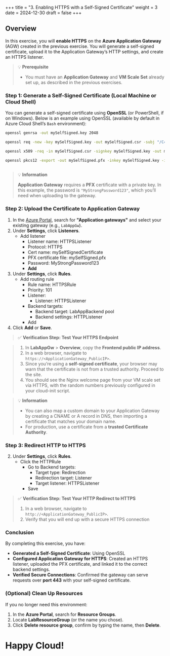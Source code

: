 +++
title = "3. Enabling HTTPS with a Self-Signed Certificate"
weight = 3
date = 2024-12-30
draft = false
+++

## Overview
In this exercise, you will **enable HTTPS** on the **Azure Application Gateway** (AGW) created in the previous exercise. You will generate a self-signed certificate, upload it to the Application Gateway’s HTTP settings, and create an HTTPS listener.  

> 💡 **Prerequisite**
> 
> - You must have an **Application Gateway** and **VM Scale Set** already set up, as described in the previous exercises.  

### Step 1: Generate a Self-Signed Certificate (Local Machine or Cloud Shell)

You can generate a self-signed certificate using **OpenSSL** (or PowerShell, if on Windows). Below is an example using OpenSSL (available by default in Azure Cloud Shell’s `Bash` environment):

```bash
openssl genrsa -out mySelfSigned.key 2048

openssl req -new -key mySelfSigned.key -out mySelfSigned.csr -subj "/C=SE/ST=-/L=Molndal/O=Campus/CN=labappgw"

openssl x509 -req -in mySelfSigned.csr -signkey mySelfSigned.key -out mySelfSigned.crt -days 365

openssl pkcs12 -export -out mySelfSigned.pfx -inkey mySelfSigned.key -in mySelfSigned.crt -passout pass:"MyStrongPassword123"
  
```

> 💡 **Information**
> 
> **Application Gateway** requires a **PFX** certificate with a private key. In this example, the password is `"MyStrongPassword123"`, which you’ll need when uploading to the gateway.

### Step 2: Upload the Certificate to Application Gateway
1. In the [Azure Portal](https://portal.azure.com/), search for **"Application gateways"** and select your existing gateway (e.g., `LabAppGw`).
2. Under **Settings**, click **Listeners**.
	- Add listener
		- Listener name: HTTPSListener
		- Protocol: HTTPS
		- Cert name: mySelfSignedCertificate
		- PFX certificate file: mySelfSigned.pfx
		- Password: MyStrongPassword123
		- **Add**
2. Under **Settings**, click **Rules**.
	- Add routing rule
		- Rule name: HTTPSRule
		- Priority: 101
		- Listener:
			- Listener: HTTPSListener
		- Backend targets:
			- Backend target: LabAppBackend pool
			- Backend settings: HTTPListener
		- Add
3. Click **Add** or **Save**.

> ✅ **Verification Step: Test Your HTTPS Endpoint**  

> 1. In **LabAppGw** > **Overview**, copy the **Frontend public IP address**.
> 2. In a web browser, navigate to `https://<ApplicationGateway_PublicIP>`.
> 3. Since you’re using a **self-signed certificate**, your browser may warn that the certificate is not from a trusted authority. Proceed to the site.
> 4. You should see the Nginx welcome page from your VM scale set via HTTPS, with the random numbers previously configured in your cloud-init script.

> 💡 **Information**
> 
> 	- You can also map a custom domain to your Application Gateway by creating a CNAME or A record in DNS, then importing a certificate that matches your domain name.  
> 	- For production, use a certificate from a **trusted Certificate Authority**.

### Step 3: Redirect HTTP to HTTPS
2. Under **Settings**, click **Rules**.
	- Click the HTTPRule
		- Go to Backend targets:
			- Target type: Redirection
			- Redirection target: Listener
			- Target listener: HTTPSListener
		- Save

> ✅ **Verification Step: Test Your HTTP Redirect to HTTPS**  
> 
> 1. In a web browser, navigate to `http://<ApplicationGateway_PublicIP>`.
> 2. Verify that you will end up with a secure HTTPS connection


### Conclusion
By completing this exercise, you have:

- **Generated a Self-Signed Certificate**: Using OpenSSL  
- **Configured Application Gateway for HTTPS**: Created an HTTPS listener, uploaded the PFX certificate, and linked it to the correct backend settings.  
- **Verified Secure Connections**: Confirmed the gateway can serve requests over **port 443** with your self-signed certificate.

### (Optional) Clean Up Resources
If you no longer need this environment:

1. In the **Azure Portal**, search for **Resource Groups**.
2. Locate **LabResourceGroup** (or the name you chose).
3. Click **Delete resource group**, confirm by typing the name, then **Delete**.

# Happy Cloud!